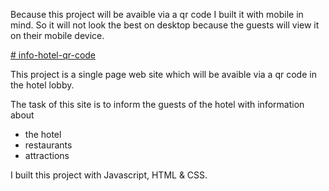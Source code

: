 Because this project will be avaible via a qr code I built it with mobile in mind.
So it will not look the best on desktop because the guests will view it on their mobile device.


[# info-hotel-qr-code](https://hotel-qr-code-tst.netlify.app)

This project is a single page web site which will be avaible via a qr code in the hotel lobby.

The task of this site is to inform the guests of the hotel with information about
- the hotel
- restaurants 
- attractions

I built this project with Javascript, HTML & CSS.
